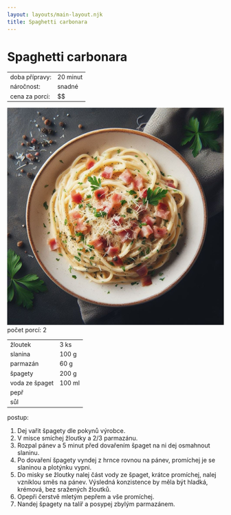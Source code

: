```yaml
---
layout: layouts/main-layout.njk
title: Spaghetti carbonara
---
```


<div class="recipe">

<div class="recipe__title">

# Spaghetti carbonara

</div>

<div class="recipe__preparation-overview">
    <table>
    <tr>
        <td>doba přípravy:</td>
        <td>20 minut</td>
    </tr>
    <tr>
        <td>náročnost:</td>
        <td>snadné</td>
    </tr>
    <tr>
        <td>cena za porci:</td>
        <td>$$</td>
    </tr>
    </table>
</div>



<img class="recipe__photo" src="/images/spaghetti-carbonara.jpg" alt="Spaghetti carbonara">


<div class="recipe__portions">
počet porcí: 2 
</div>


<div class="recipe__ingredients">
    <table>
    <tr>
        <td>žloutek</td>
        <td>3 ks</td>
    </tr>
    <tr>
        <td>slanina</td>
        <td>100 g</td>
    </tr>
    <tr>
        <td>parmazán</td>
        <td>60 g</td>
    </tr>
    <tr>
        <td>špagety</td>
        <td>200 g</td>
    </tr>
    <tr>
        <td>voda ze špaget</td>
        <td>100 ml</td>
    </tr>
    <tr>
        <td>pepř</td>
        <td></td>
    </tr>
    <tr>
        <td>sůl</td>
        <td></td>
    </tr>
    </table>
</div>

<div class="recipe__howto">

postup:
1. Dej vařit špagety dle pokynů výrobce.
2. V misce smíchej žloutky a 2/3 parmazánu.
3. Rozpal pánev a 5 minut před dovařením špaget na ni dej osmahnout slaninu.
4. Po dovaření špagety vyndej z hrnce rovnou na pánev, promíchej je se slaninou a plotýnku vypni.
5. Do misky se žloutky nalej část vody ze špaget, krátce promíchej, nalej vzniklou směs na pánev. Výsledná  konzistence by měla být hladká, krémová, bez sražených žloutků.
6. Opepři čerstvě mletým pepřem a vše promíchej.
7. Nandej špagety na talíř a posypej zbylým parmazánem.

</div>

</div>